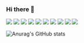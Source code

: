 ### Hi there 👋

<img src="https://img.shields.io/static/v1?style=for-the-badge&logo=appveyor&label=HTML5&message=HTML&color=E34F26" /> <img src="https://img.shields.io/static/v1?style=for-the-badge&logo=appveyor&label=CSS3&message=CSS3&color=1572B6" /> <img src="https://img.shields.io/static/v1?style=for-the-badge&logo=appveyor&label=JavaScript&message=VanillaJs&color=F7DF1E" /> <img src="https://img.shields.io/static/v1?style=for-the-badge&logo=appveyor&label=Node.js&message=Node.js&color=339933" /> <img src="https://img.shields.io/static/v1?style=for-the-badge&logo=appveyor&label=MySQL&message=MySQL&color=4479A1" /> <img src="https://img.shields.io/static/v1?style=for-the-badge&logo=appveyor&label=JSON&message=JSON&color=000000" /> <img src="https://img.shields.io/static/v1?style=for-the-badge&logo=appveyor&label=Adobe Photoshop&message=Photoshop&color=31A8FF" /> <img src="https://img.shields.io/static/v1?style=for-the-badge&logo=appveyor&label=Naver&message=ncloud&color=03C75A" /> <img src="https://img.shields.io/static/v1?style=for-the-badge&logo=appveyor&label=Amazon EC2&message=micro&color=FF9900" /> <img src="https://img.shields.io/static/v1?style=for-the-badge&logo=appveyor&label=Apple&message=macOS&color=000000" />

![Anurag's GitHub stats](https://github-readme-stats.vercel.app/api?username=hi2102&show_icons=true&theme=radical)
<!--
**hi2102/hi2102** is a ✨ _special_ ✨ repository because its `README.md` (this file) appears on your GitHub profile.

Here are some ideas to get you started:

- 🔭 I’m currently working on ...
- 🌱 I’m currently learning ...
- 👯 I’m looking to collaborate on ...
- 🤔 I’m looking for help with ...
- 💬 Ask me about ...
- 📫 How to reach me: ...
- 😄 Pronouns: ...
- ⚡ Fun fact: ...
-->
